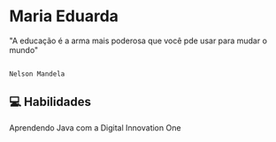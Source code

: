 
# Maria Eduarda

"A educação é a arma mais poderosa que você pde usar para mudar o mundo" 
                          
                                                                        Nelson Mandela 

## 💻 Habilidades 
Aprendendo Java com a Digital Innovation One 
